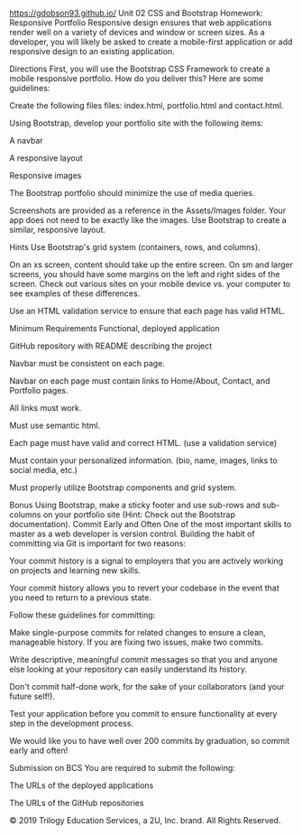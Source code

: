 https://gdobson93.github.io/
Unit 02 CSS and Bootstrap Homework: Responsive Portfolio
Responsive design ensures that web applications render well on a variety of devices and window or screen sizes. As a developer, you will likely be asked to create a mobile-first application or add responsive design to an existing application.

Directions
First, you will use the Bootstrap CSS Framework to create a mobile responsive portfolio. How do you deliver this? Here are some guidelines:

Create the following files files: index.html, portfolio.html and contact.html.

Using Bootstrap, develop your portfolio site with the following items:

A navbar

A responsive layout

Responsive images

The Bootstrap portfolio should minimize the use of media queries.

Screenshots are provided as a reference in the Assets/Images folder. Your app does not need to be exactly like the images. Use Bootstrap to create a similar, responsive layout.

Hints
Use Bootstrap's grid system (containers, rows, and columns).

On an xs screen, content should take up the entire screen. On sm and larger screens, you should have some margins on the left and right sides of the screen. Check out various sites on your mobile device vs. your computer to see examples of these differences.

Use an HTML validation service to ensure that each page has valid HTML.

Minimum Requirements
Functional, deployed application

GitHub repository with README describing the project

Navbar must be consistent on each page.

Navbar on each page must contain links to Home/About, Contact, and Portfolio pages.

All links must work.

Must use semantic html.

Each page must have valid and correct HTML. (use a validation service)

Must contain your personalized information. (bio, name, images, links to social media, etc.)

Must properly utilize Bootstrap components and grid system.

Bonus
Using Bootstrap, make a sticky footer and use sub-rows and sub-columns on your portfolio site (Hint: Check out the Bootstrap documentation).
Commit Early and Often
One of the most important skills to master as a web developer is version control. Building the habit of committing via Git is important for two reasons:

Your commit history is a signal to employers that you are actively working on projects and learning new skills.

Your commit history allows you to revert your codebase in the event that you need to return to a previous state.

Follow these guidelines for committing:

Make single-purpose commits for related changes to ensure a clean, manageable history. If you are fixing two issues, make two commits.

Write descriptive, meaningful commit messages so that you and anyone else looking at your repository can easily understand its history.

Don't commit half-done work, for the sake of your collaborators (and your future self!).

Test your application before you commit to ensure functionality at every step in the development process.

We would like you to have well over 200 commits by graduation, so commit early and often!

Submission on BCS
You are required to submit the following:

The URLs of the deployed applications

The URLs of the GitHub repositories

© 2019 Trilogy Education Services, a 2U, Inc. brand. All Rights Reserved.
